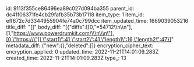 id: 9113f355ce86496ea89c027d094ba355
parent_id: dc41f06371fe4cb29fafb35b73b17118
item_type: 1
item_id: eff672c7d3344955904fe74a0c799dcc
item_updated_time: 1669039053216
title_diff: "[]"
body_diff: "[{\"diffs\":[[0,\"=54712\\\n\\\n\"],[1,\"https://www.powerdrumkit.com/\\\n\\\n\"],[0,\"https://\"]],\"start1\":41,\"start2\":41,\"length1\":16,\"length2\":47}]"
metadata_diff: {"new":{},"deleted":[]}
encryption_cipher_text: 
encryption_applied: 0
updated_time: 2022-11-21T14:01:09.283Z
created_time: 2022-11-21T14:01:09.283Z
type_: 13